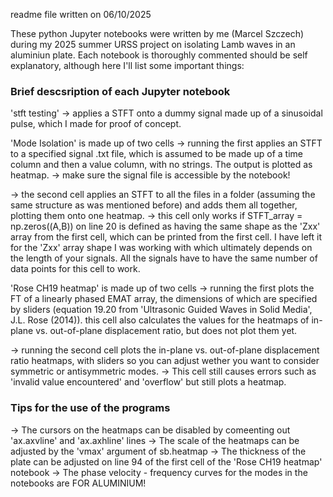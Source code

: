 readme file written on 06/10/2025

These python Jupyter notebooks were written by me (Marcel Szczech) during my 2025 summer URSS project on isolating Lamb waves in an aluminiun plate. Each notebook is thoroughly commented should be 
self explanatory, although here I'll list some important things:

### Brief descsription of each Jupyter notebook ###

'stft testing' 
-> applies a STFT onto a dummy signal made up of a sinusoidal pulse, which I made for proof of concept.

'Mode Isolation' is made up of two cells
-> running the first applies an STFT to a specified signal .txt file, which is assumed to be made up of a time column and then a value column, with no strings. The output is plotted as heatmap.
-> make sure the signal file is accessible by the notebook!

-> the second cell applies an STFT to all the files in a folder (assuming the same structure as was mentioned before) and adds them all together, plotting them onto one heatmap.
-> this cell only works if STFT_array = np.zeros((A,B)) on line 20 is defined as having the same shape as the 'Zxx' array from the first cell, which can be printed from the first cell. I have left it
   for the 'Zxx' array shape I was working with which ultimately depends on the length of your signals. All the signals have to have the same number of data points for this cell to work.

'Rose CH19 heatmap' is made up of two cells
-> running the first plots the FT of a linearly phased EMAT array, the dimensions of which are specified by sliders (equation 19.20 from 'Ultrasonic Guided Waves in Solid Media', J.L. Rose (2014)).
   this cell also calculates the values for the heatmaps of in-plane vs. out-of-plane displacement ratio, but does not plot them yet.

-> running the second cell plots the in-plane vs. out-of-plane displacement ratio heatmaps, with sliders so you can adjust wether you want to consider symmetric or antisymmetric modes.
-> This cell still causes errors such as 'invalid value encountered' and 'overflow' but still plots a heatmap.

### Tips for the use of the programs ###

-> The cursors on the heatmaps can be disabled by comeenting out 'ax.axvline' and 'ax.axhline' lines
-> The scale of the heatmaps can be adjusted by the 'vmax' argument of sb.heatmap
-> The thickness of the plate can be adjusted on line 94 of the first cell of the 'Rose CH19 heatmap' notebook
-> The phase velocity - frequency curves for the modes in the notebooks are FOR ALUMINIUM!
